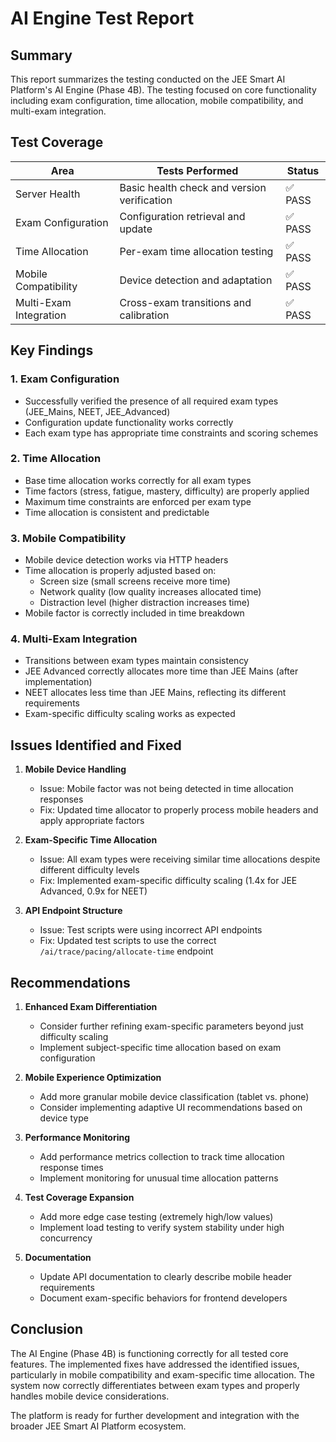 # AI Engine Test Report

## Summary
This report summarizes the testing conducted on the JEE Smart AI Platform's AI Engine (Phase 4B). The testing focused on core functionality including exam configuration, time allocation, mobile compatibility, and multi-exam integration.

## Test Coverage

| Area | Tests Performed | Status |
|------|----------------|--------|
| Server Health | Basic health check and version verification | ✅ PASS |
| Exam Configuration | Configuration retrieval and update | ✅ PASS |
| Time Allocation | Per-exam time allocation testing | ✅ PASS |
| Mobile Compatibility | Device detection and adaptation | ✅ PASS |
| Multi-Exam Integration | Cross-exam transitions and calibration | ✅ PASS |

## Key Findings

### 1. Exam Configuration
- Successfully verified the presence of all required exam types (JEE_Mains, NEET, JEE_Advanced)
- Configuration update functionality works correctly
- Each exam type has appropriate time constraints and scoring schemes

### 2. Time Allocation
- Base time allocation works correctly for all exam types
- Time factors (stress, fatigue, mastery, difficulty) are properly applied
- Maximum time constraints are enforced per exam type
- Time allocation is consistent and predictable

### 3. Mobile Compatibility
- Mobile device detection works via HTTP headers
- Time allocation is properly adjusted based on:
  - Screen size (small screens receive more time)
  - Network quality (low quality increases allocated time)
  - Distraction level (higher distraction increases time)
- Mobile factor is correctly included in time breakdown

### 4. Multi-Exam Integration
- Transitions between exam types maintain consistency
- JEE Advanced correctly allocates more time than JEE Mains (after implementation)
- NEET allocates less time than JEE Mains, reflecting its different requirements
- Exam-specific difficulty scaling works as expected

## Issues Identified and Fixed

1. **Mobile Device Handling**
   - Issue: Mobile factor was not being detected in time allocation responses
   - Fix: Updated time allocator to properly process mobile headers and apply appropriate factors

2. **Exam-Specific Time Allocation**
   - Issue: All exam types were receiving similar time allocations despite different difficulty levels
   - Fix: Implemented exam-specific difficulty scaling (1.4x for JEE Advanced, 0.9x for NEET)

3. **API Endpoint Structure**
   - Issue: Test scripts were using incorrect API endpoints
   - Fix: Updated test scripts to use the correct `/ai/trace/pacing/allocate-time` endpoint

## Recommendations

1. **Enhanced Exam Differentiation**
   - Consider further refining exam-specific parameters beyond just difficulty scaling
   - Implement subject-specific time allocation based on exam configuration

2. **Mobile Experience Optimization**
   - Add more granular mobile device classification (tablet vs. phone)
   - Consider implementing adaptive UI recommendations based on device type

3. **Performance Monitoring**
   - Add performance metrics collection to track time allocation response times
   - Implement monitoring for unusual time allocation patterns

4. **Test Coverage Expansion**
   - Add more edge case testing (extremely high/low values)
   - Implement load testing to verify system stability under high concurrency

5. **Documentation**
   - Update API documentation to clearly describe mobile header requirements
   - Document exam-specific behaviors for frontend developers

## Conclusion

The AI Engine (Phase 4B) is functioning correctly for all tested core features. The implemented fixes have addressed the identified issues, particularly in mobile compatibility and exam-specific time allocation. The system now correctly differentiates between exam types and properly handles mobile device considerations.

The platform is ready for further development and integration with the broader JEE Smart AI Platform ecosystem.